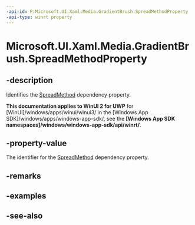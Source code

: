 ```yaml
---
-api-id: P:Microsoft.UI.Xaml.Media.GradientBrush.SpreadMethodProperty
-api-type: winrt property
---
```


<!-- Property syntax
public Windows.UI.Xaml.DependencyProperty SpreadMethodProperty { get; }
-->

# Microsoft.UI.Xaml.Media.GradientBrush.SpreadMethodProperty

## -description
Identifies the [SpreadMethod](gradientbrush_spreadmethod.md) dependency property.

**This documentation applies to WinUI 2 for UWP** for [WinUI]/windows/apps/winui/winui3/ in the [Windows App SDK]/windows/apps/windows-app-sdk/, see the **[Windows App SDK namespaces]/windows/windows-app-sdk/api/winrt/**.

## -property-value
The identifier for the [SpreadMethod](gradientbrush_spreadmethod.md) dependency property.

## -remarks

## -examples

## -see-also
